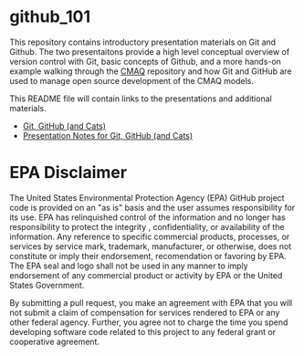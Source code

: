 # github_101

This repository contains introductory presentation materials on Git and Github.  The two presentaitons provide a high level conceptual overview of version control with Git, basic concepts of Github, and a more hands-on example walking through the [CMAQ](https://github.com/USEPA/cmaq) repository and how Git and GitHub are used to manage open source development of the CMAQ models.

This README file will contain links to the presentations and additional materials.  

- [Git, GitHub (and Cats)](http://usepa.github.io/github_101)
- [Presentation Notes for Git, GitHub (and Cats)](git_github_cats_notes.md)

# EPA Disclaimer

The United States Environmental Protection Agency (EPA) GitHub project code is provided on an "as is" basis and the user assumes responsibility for its use. EPA has relinquished control of the information and no longer has responsibility to protect the integrity , confidentiality, or availability of the information. Any reference to specific commercial products, processes, or services by service mark, trademark, manufacturer, or otherwise, does not constitute or imply their endorsement, recomendation or favoring by EPA. The EPA seal and logo shall not be used in any manner to imply endorsement of any commercial product or activity by EPA or the United States Government.

By submitting a pull request, you make an agreement with EPA that you will not submit a claim of compensation for services rendered to EPA or any other federal agency.  Further, you agree not to charge the time you spend developing software code related to this project to any federal grant or cooperative agreement.
